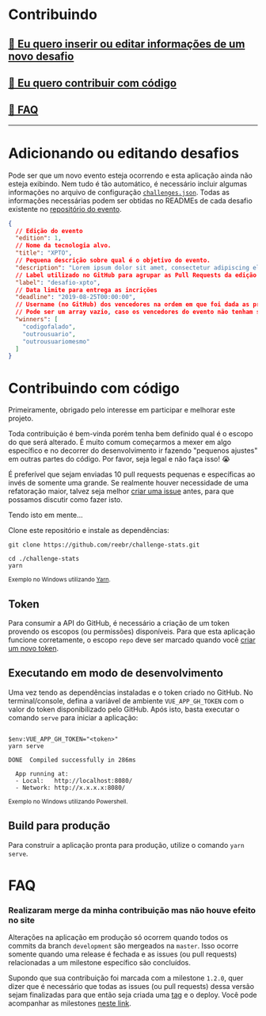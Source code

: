 # Contribuindo

## [🙉 Eu quero inserir ou editar informações de um novo desafio](#adicionando-ou-editando-desafios)
## [🙈 Eu quero contribuir com código](#contribuindo-com-código)
## [💬 FAQ](#faq)

----

# Adicionando ou editando desafios

Pode ser que um novo evento esteja ocorrendo e esta aplicação ainda não esteja exibindo. Nem tudo é tão automático, é necessário incluir algumas informações no arquivo de configuração [`challenges.json`](https://github.com/reebr/challenge-stats/blob/development/src/challenges.json). Todas as informações necessárias podem ser obtidas no READMEs de cada desafio existente no [repositório do evento](https://github.com/codigofalado/desafio333).

```json
{
  // Edição do evento
  "edition": 1,
  // Nome da tecnologia alvo.
  "title": "XPTO",
  // Pequena descrição sobre qual é o objetivo do evento.
  "description": "Lorem ipsum dolor sit amet, consectetur adipiscing elit.",
  // Label utilizado no GitHub para agrupar as Pull Requests da edição do evento em questão.
  "label": "desafio-xpto",
  // Data limite para entrega as incrições
  "deadline": "2019-08-25T00:00:00",
  // Username (no GitHub) dos vencedores na ordem em que foi dada as premiações.
  // Pode ser um array vazio, caso os vencedores do evento não tenham sido divulgados.
  "winners": [
    "codigofalado",
    "outrousuario",
    "outrousuariomesmo"
  ]
}
```


# Contribuindo com código

Primeiramente, obrigado pelo interesse em participar e melhorar este projeto.

Toda contribuição é bem-vinda porém tenha bem definido qual é o escopo do que será alterado. É muito comum começarmos a mexer em algo específico e no decorrer do desenvolvimento ir fazendo "pequenos ajustes" em outras partes do código. Por favor, seja legal e não faça isso! 😭

É preferível que sejam enviadas 10 pull requests pequenas e específicas ao invés de somente uma grande. Se realmente houver necessidade de uma refatoração maior, talvez seja melhor [criar uma issue][3] antes, para que possamos discutir como fazer isto.

Tendo isto em mente...

Clone este repositório e instale as dependências:

```
git clone https://github.com/reebr/challenge-stats.git

cd ./challenge-stats
yarn
```

<sup>Exemplo no Windows utilizando [Yarn][2].</sup>


## Token

Para consumir a API do GitHub, é necessário a criação de um token provendo os escopos (ou permissões) disponíveis. Para que esta aplicação funcione corretamente, o escopo `repo` deve ser marcado quando você [criar um novo token][1].

## Executando em modo de desenvolvimento

Uma vez tendo as dependências instaladas e o token criado no GitHub. No terminal/console, defina a variável de ambiente `VUE_APP_GH_TOKEN` com o valor do token disponibilizado pelo GitHub. Após isto, basta executar o comando `serve` para iniciar a aplicação:

```

$env:VUE_APP_GH_TOKEN="<token>"
yarn serve

DONE  Compiled successfully in 286ms

  App running at:
  - Local:   http://localhost:8080/
  - Network: http://x.x.x.x:8080/
```

<sup>Exemplo no Windows utilizando Powershell.</sup>

## Build para produção

Para construir a aplicação pronta para produção, utilize o comando `yarn serve`.

# FAQ

### Realizaram merge da minha contribuição mas não houve efeito no site

Alterações na aplicação em produção só ocorrem quando todos os commits da branch `development` são mergeados na `master`. Isso ocorre somente quando uma release é fechada e as issues (ou pull requests) relacionadas a um milestone específico são concluídos.

Supondo que sua contribuição foi marcada com a milestone `1.2.0`, quer dizer que é necessário que todas as issues (ou pull requests) dessa versão sejam finalizadas para que então seja criada uma [tag][5] e o deploy. Você pode acompanhar as milestones [neste link][4].



[1]:https://help.github.com/en/articles/creating-a-personal-access-token-for-the-command-line
[2]:https://yarnpkg.com/lang/en/
[3]:https://github.com/reebr/challenge-stats/issues
[4]:https://github.com/reebr/challenge-stats/milestones
[5]:https://github.com/reebr/challenge-stats/tags
